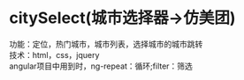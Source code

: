 # citySelect(城市选择器->仿美团)
功能：定位，热门城市，城市列表，选择城市的城市跳转<br>
技术：html，css，jquery<br>
angular项目中用到时，ng-repeat：循环;filter：筛选

